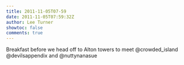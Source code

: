 ```yaml
---
title: 2011-11-05T07-59
date: 2011-11-05T07:59:32Z
author: Lee Turner
showtoc: false
comments: true
---
```


Breakfast before we head off to Alton towers to meet @crowded_island @devilsappendix and @nuttynanasue

